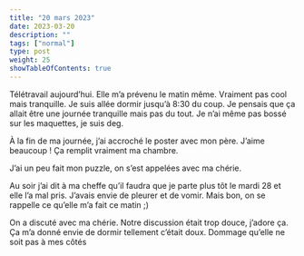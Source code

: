 ```yaml
---
title: "20 mars 2023"
date: 2023-03-20
description: ""
tags: ["normal"]
type: post
weight: 25
showTableOfContents: true
---
```


Télétravail aujourd’hui. Elle m’a prévenu le matin même. Vraiment pas cool mais tranquille. Je suis allée dormir jusqu’à 8:30 du coup. Je pensais que ça allait être une journée tranquille mais pas du tout. Je n’ai même pas bossé sur les maquettes, je suis deg.

À la fin de ma journée, j’ai accroché le poster avec mon père. J’aime beaucoup ! Ça remplit vraiment ma chambre.

J’ai un peu fait mon puzzle, on s’est appelées avec ma chérie.

Au soir j’ai dit à ma cheffe qu’il faudra que je parte plus tôt le mardi 28 et elle l’a mal pris. J’avais envie de pleurer et de vomir. Mais bon, on se rappelle ce qu’elle m’a fait ce matin ;)

On a discuté avec ma chérie. Notre discussion était trop douce, j’adore ça. Ça m’a donné envie de dormir tellement c’était doux. Dommage qu’elle ne soit pas à mes côtés
